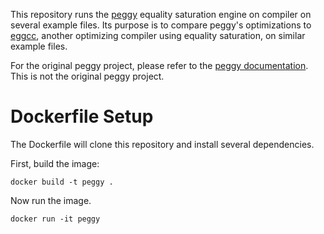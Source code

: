 This repository runs the [peggy](https://goto.ucsd.edu/~mstepp/peggy/) equality saturation engine on compiler on several example files. Its purpose is to compare peggy's optimizations to [eggcc](https://github.com/egraphs-good/eggcc), another optimizing compiler using equality saturation, on similar example files.

For the original peggy project, please refer to the [peggy documentation](https://goto.ucsd.edu/~mstepp/peggy/). This is not the original peggy project.


# Dockerfile Setup
The Dockerfile will clone this repository and install several dependencies.

First, build the image:

```
docker build -t peggy .
```

Now run the image.
```
docker run -it peggy
```
